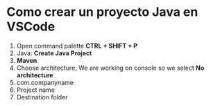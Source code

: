 
# Como crear un proyecto Java en VSCode
1. Open command palette **CTRL + SHIFT + P**
1. Java: **Create Java Project**
1. **Maven**
1. Choose architecture; We are working on console so we select **No architecture**
1. com.companyname 
1. Project name
1. Destination folder

